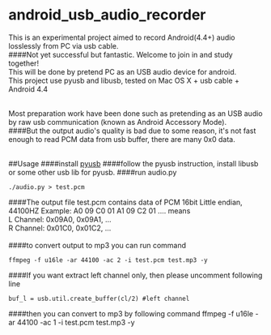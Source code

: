 # android_usb_audio_recorder

This is an experimental project aimed to record Android(4.4+) audio losslessly from PC via usb cable.<br>
####Not yet successful but fantastic. Welcome to join in and study together!<br>
This will be done by pretend PC as an USB audio device for android.<br>
This project use pyusb and libusb, tested on Mac OS X + usb cable + Android 4.4<br><br>

Most preparation work have been done such as pretending as an USB audio by raw usb communication (known as Android Accessory Mode).<br>
####But the output audio's quality is bad due to some reason, it's not fast enough to read PCM data from usb buffer, there are many 0x0 data.<br><br>


##Usage
####install <a href=https://github.com/walac/pyusb>pyusb</a>
####follow the pyusb instruction, install libusb or some other usb lib for pyusb.
####run audio.py

    ./audio.py > test.pcm

####The output file test.pcm contains data of PCM 16bit Little endian, 44100HZ
Example: A0 09 C0 01 A1 09 C2 01 .... means <br>
L Channel: 0x09A0, 0x09A1, ...<br>
R Channel: 0x01C0, 0x01C2, ...<br>
<br>
####to convert output to mp3 you can run command

    ffmpeg -f u16le -ar 44100 -ac 2 -i test.pcm test.mp3 -y

####If you want extract left channel only, then please uncomment following line

    buf_l = usb.util.create_buffer(cl/2) #left channel
    
####then you can convert to mp3 by following command
    ffmpeg -f u16le -ar 44100 -ac 1 -i test.pcm test.mp3 -y
